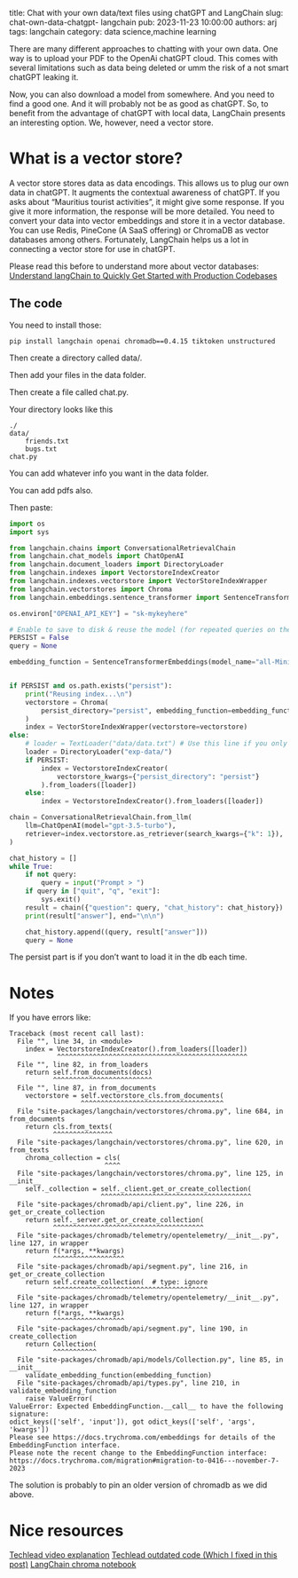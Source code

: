 title: Chat with your own data/text files using chatGPT and LangChain
slug: chat-own-data-chatgpt- langchain
pub: 2023-11-23 10:00:00
authors: arj
tags: langchain
category: data science,machine learning

There are many different approaches to chatting with your own data. 
One way is to upload your PDF to the OpenAi chatGPT cloud. 
This comes with several limitations such as data being deleted or umm the risk of a not smart chatGPT leaking it.

Now, you can also download a model from somewhere. 
And you need to find a good one. And it will probably not be as good as chatGPT. 
So, to benefit from the advantage of chatGPT with local data, LangChain presents an interesting option. 
We, however, need a vector store.

# What is a vector store?

A vector store stores data as data encodings. This allows us to plug our own data in chatGPT. It augments the contextual awareness of chatGPT. If you asks about “Mauritius tourist activities”, it might give some response. If you give it more information, the response will be more detailed. You need to convert your data into vector embeddings and store it in a vector database. You can use Redis, PineCone (A SaaS offering) or ChromaDB as vector databases among others. Fortunately, LangChain helps us a lot in connecting a vector store for use in chatGPT.

Please read this before to understand more about vector databases: 
[Understand langChain to Quickly Get Started with Production Codebases](/LangChain-understand-production-codebases/)

## The code

You need to install those:

```
pip install langchain openai chromadb==0.4.15 tiktoken unstructured
```

Then create a directory called data/.

Then add your files in the data folder.

Then create a file called chat.py.

Your directory looks like this

```
./
data/
    friends.txt
    bugs.txt
chat.py
```

You can add whatever info you want in the data folder.

You can add pdfs also.

Then paste:

```python
import os
import sys

from langchain.chains import ConversationalRetrievalChain
from langchain.chat_models import ChatOpenAI
from langchain.document_loaders import DirectoryLoader
from langchain.indexes import VectorstoreIndexCreator
from langchain.indexes.vectorstore import VectorStoreIndexWrapper
from langchain.vectorstores import Chroma
from langchain.embeddings.sentence_transformer import SentenceTransformerEmbeddings

os.environ["OPENAI_API_KEY"] = "sk-mykeyhere"

# Enable to save to disk & reuse the model (for repeated queries on the same data)
PERSIST = False
query = None

embedding_function = SentenceTransformerEmbeddings(model_name="all-MiniLM-L6-v2")


if PERSIST and os.path.exists("persist"):
    print("Reusing index...\n")
    vectorstore = Chroma(
        persist_directory="persist", embedding_function=embedding_function
    )
    index = VectorStoreIndexWrapper(vectorstore=vectorstore)
else:
    # loader = TextLoader("data/data.txt") # Use this line if you only need data.txt
    loader = DirectoryLoader("exp-data/")
    if PERSIST:
        index = VectorstoreIndexCreator(
            vectorstore_kwargs={"persist_directory": "persist"}
        ).from_loaders([loader])
    else:
        index = VectorstoreIndexCreator().from_loaders([loader])

chain = ConversationalRetrievalChain.from_llm(
    llm=ChatOpenAI(model="gpt-3.5-turbo"),
    retriever=index.vectorstore.as_retriever(search_kwargs={"k": 1}),
)

chat_history = []
while True:
    if not query:
        query = input("Prompt > ")
    if query in ["quit", "q", "exit"]:
        sys.exit()
    result = chain({"question": query, "chat_history": chat_history})
    print(result["answer"], end="\n\n")

    chat_history.append((query, result["answer"]))
    query = None
```

The persist part is if you don’t want to load it in the db each time.

# Notes

If you have errors like:

```
Traceback (most recent call last):
  File "", line 34, in <module>
    index = VectorstoreIndexCreator().from_loaders([loader])
            ^^^^^^^^^^^^^^^^^^^^^^^^^^^^^^^^^^^^^^^^^^^^^^^^
  File "", line 82, in from_loaders
    return self.from_documents(docs)
           ^^^^^^^^^^^^^^^^^^^^^^^^^
  File "", line 87, in from_documents
    vectorstore = self.vectorstore_cls.from_documents(
                  ^^^^^^^^^^^^^^^^^^^^^^^^^^^^^^^^^^^^
  File "site-packages/langchain/vectorstores/chroma.py", line 684, in from_documents
    return cls.from_texts(
           ^^^^^^^^^^^^^^^
  File "site-packages/langchain/vectorstores/chroma.py", line 620, in from_texts
    chroma_collection = cls(
                        ^^^^
  File "site-packages/langchain/vectorstores/chroma.py", line 125, in __init__
    self._collection = self._client.get_or_create_collection(
                       ^^^^^^^^^^^^^^^^^^^^^^^^^^^^^^^^^^^^^^
  File "site-packages/chromadb/api/client.py", line 226, in get_or_create_collection
    return self._server.get_or_create_collection(
           ^^^^^^^^^^^^^^^^^^^^^^^^^^^^^^^^^^^^^^
  File "site-packages/chromadb/telemetry/opentelemetry/__init__.py", line 127, in wrapper
    return f(*args, **kwargs)
           ^^^^^^^^^^^^^^^^^^
  File "site-packages/chromadb/api/segment.py", line 216, in get_or_create_collection
    return self.create_collection(  # type: ignore
           ^^^^^^^^^^^^^^^^^^^^^^^^^^^^^^^^^^^^^^^
  File "site-packages/chromadb/telemetry/opentelemetry/__init__.py", line 127, in wrapper
    return f(*args, **kwargs)
           ^^^^^^^^^^^^^^^^^^
  File "site-packages/chromadb/api/segment.py", line 190, in create_collection
    return Collection(
           ^^^^^^^^^^^
  File "site-packages/chromadb/api/models/Collection.py", line 85, in __init__
    validate_embedding_function(embedding_function)
  File "site-packages/chromadb/api/types.py", line 210, in validate_embedding_function
    raise ValueError(
ValueError: Expected EmbeddingFunction.__call__ to have the following signature:
odict_keys(['self', 'input']), got odict_keys(['self', 'args', 'kwargs'])
Please see https://docs.trychroma.com/embeddings for details of the EmbeddingFunction interface.
Please note the recent change to the EmbeddingFunction interface:
https://docs.trychroma.com/migration#migration-to-0416---november-7-2023 
```

The solution is probably to pin an older version of chromadb as we did above.

# Nice resources

[Techlead video explanation]()
[Techlead outdated code (Which I fixed in this post)]()
[LangChain chroma notebook]()
